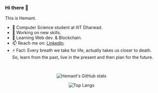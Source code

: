 ### Hi there 👋
This is Hemant.

- 🏢 Computer Science student at IIIT Dharwad.
- 🔭 Working on new skills.
- 🌱 Learning Web dev. & Blockchain.
- 📫 Reach me on: [LinkedIn](www.linkedin.com/in/hemant-dhawale-10966820a).
- ⚡ Fact: Every breath we take for life, actually takes us closer to death. So, learn from the past, live in the present and then plan for the future.
<br>
<div align="center">
  
![Hemant's GitHub stats](https://github-readme-stats.vercel.app/api?username=hemant935&theme=radical)
 
![Top Langs](https://github-readme-stats.vercel.app/api/top-langs/?username=hemant935&theme=radical&count_private=true)
  
  
</div>
